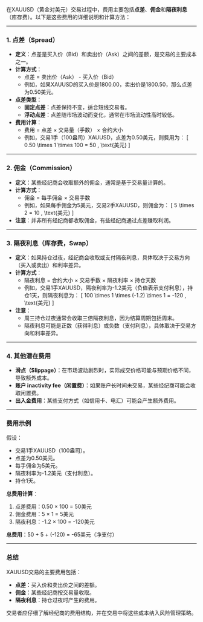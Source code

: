 在XAUUSD（黄金对美元）交易过程中，费用主要包括**点差**、**佣金**和**隔夜利息**（库存费）。以下是这些费用的详细说明和计算方法：

---

### 1. **点差（Spread）**
   - **定义**：点差是买入价（Bid）和卖出价（Ask）之间的差额，是交易的主要成本之一。
   - **计算方式**：
     - 点差 = 卖出价（Ask） - 买入价（Bid）
     - 例如，如果XAUUSD的买入价是1800.00，卖出价是1800.50，那么点差为0.50美元。
   - **点差类型**：
     - **固定点差**：点差保持不变，适合短线交易者。
     - **浮动点差**：点差随市场波动而变化，通常在市场流动性高时较低。
   - **费用计算**：
     - 费用 = 点差 × 交易量（手数） × 合约大小
     - 例如，交易1手（100盎司）XAUUSD，点差为0.50美元，则费用为：
       \[
       0.50 \times 1 \times 100 = 50 \, \text{美元}
       \]

---

### 2. **佣金（Commission）**
   - **定义**：某些经纪商会收取额外的佣金，通常是基于交易量计算的。
   - **计算方式**：
     - 佣金 = 每手佣金 × 交易手数
     - 例如，如果每手佣金为5美元，交易2手XAUUSD，则佣金为：
       \[
       5 \times 2 = 10 \, \text{美元}
       \]
   - **注意**：并非所有经纪商都收取佣金，有些经纪商通过点差赚取利润。

---

### 3. **隔夜利息（库存费，Swap）**
   - **定义**：如果持仓过夜，经纪商会收取或支付隔夜利息，具体取决于交易方向（买入或卖出）和利率差异。
   - **计算方式**：
     - 隔夜利息 = 合约大小 × 交易手数 × 隔夜利率 × 持仓天数
     - 例如，交易1手XAUUSD，隔夜利率为-1.2美元（负值表示支付利息），持仓1天，则隔夜利息为：
       \[
       100 \times 1 \times (-1.2) \times 1 = -120 \, \text{美元}
       \]
   - **注意**：
     - 周三持仓过夜通常会收取三倍隔夜利息，因为结算周期包括周末。
     - 隔夜利息可能是正数（获得利息）或负数（支付利息），具体取决于交易方向和利率差异。

---

### 4. **其他潜在费用**
   - **滑点（Slippage）**：在市场波动剧烈时，实际成交价格可能与预期价格不同，导致额外成本。
   - **账户 inactivity fee（闲置费）**：如果账户长时间未交易，某些经纪商可能会收取闲置费。
   - **出入金费用**：某些支付方式（如信用卡、电汇）可能会产生额外费用。

---

### 费用示例
假设：
- 交易1手XAUUSD（100盎司）。
- 点差为0.50美元。
- 每手佣金为5美元。
- 隔夜利率为-1.2美元（支付利息）。
- 持仓1天。

**总费用计算**：
1. 点差费用：0.50 × 100 = 50美元
2. 佣金费用：5 × 1 = 5美元
3. 隔夜利息：-1.2 × 100 = -120美元

**总费用**：50 + 5 + (-120) = -65美元（净支付）

---

### 总结
XAUUSD交易的主要费用包括：
- **点差**：买入价和卖出价之间的差额。
- **佣金**：某些经纪商按交易量收取。
- **隔夜利息**：持仓过夜时产生的费用。

交易者应仔细了解经纪商的费用结构，并在交易中将这些成本纳入风险管理策略。